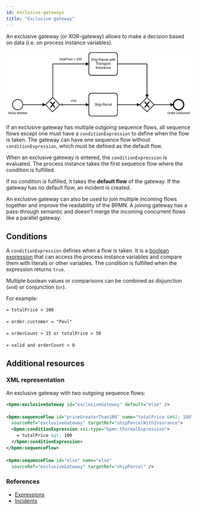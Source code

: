 ```yaml
---
id: exclusive-gateways
title: "Exclusive gateway"
---
```


An exclusive gateway (or XOR-gateway) allows to make a decision based on data (i.e. on process instance variables).

![process](assets/exclusive-gateway.png)

If an exclusive gateway has multiple outgoing sequence flows, all sequence flows except one must have a `conditionExpression` to define when the flow is taken. The gateway can have one sequence flow without `conditionExpression`, which must be defined as the default flow.

When an exclusive gateway is entered, the `conditionExpression` is evaluated. The process instance takes the first sequence flow where the condition is fulfilled.

If no condition is fulfilled, it takes the **default flow** of the gateway. If the gateway has no default flow, an incident is created.

An exclusive gateway can also be used to join multiple incoming flows together and improve the readability of the BPMN. A joining gateway has a pass-through semantic and doesn't merge the incoming concurrent flows like a parallel gateway.

## Conditions

A `conditionExpression` defines when a flow is taken. It is a [boolean expression](/components/concepts/expressions.md#boolean-expressions) that can access the process instance variables and compare them with literals or other variables. The condition is fulfilled when the expression returns `true`.

Multiple boolean values or comparisons can be combined as disjunction (`and`) or conjunction (`or`).

For example:

```feel
= totalPrice > 100

= order.customer = "Paul"

= orderCount > 15 or totalPrice > 50

= valid and orderCount > 0
```

## Additional resources

### XML representation

An exclusive gateway with two outgoing sequence flows:

```xml
<bpmn:exclusiveGateway id="exclusiveGateway" default="else" />

<bpmn:sequenceFlow id="priceGreaterThan100" name="totalPrice &#62; 100"
  sourceRef="exclusiveGateway" targetRef="shipParcelWithInsurance">
  <bpmn:conditionExpression xsi:type="bpmn:tFormalExpression">
    = totalPrice &gt; 100
  </bpmn:conditionExpression>
</bpmn:sequenceFlow>

<bpmn:sequenceFlow id="else" name="else"
  sourceRef="exclusiveGateway" targetRef="shipParcel" />
```

### References

- [Expressions](/components/concepts/expressions.md)
- [Incidents](/components/concepts/incidents.md)
